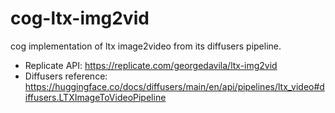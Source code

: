 # cog-ltx-img2vid

cog implementation of ltx image2video from its diffusers pipeline. 

- Replicate API: https://replicate.com/georgedavila/ltx-img2vid
- Diffusers reference: https://huggingface.co/docs/diffusers/main/en/api/pipelines/ltx_video#diffusers.LTXImageToVideoPipeline
